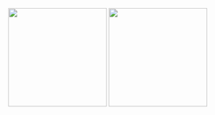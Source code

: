 
<img height=200 align="center" src="https://github-readme-stats.vercel.app/api?username=JasonEl1"/>

<img height=200 align="center" src="https://github-readme-stats.vercel.app/api/top-langs/?username=JasonEl1&layout=donut&langs_count=5&hide=c,swift,kotlin,objective-c,cmake"/>
